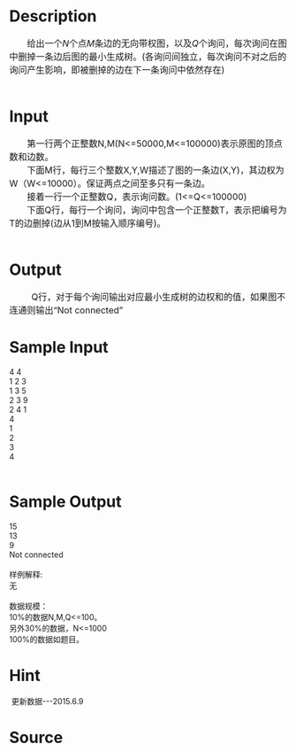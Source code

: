 
# Description

<div class="content"><div style="text-indent: 24pt" align="left"><span style="font-size: 12pt">给出一个</span><i><span style="font-size: 12pt">N</span></i><span style="font-size: 12pt">个点</span><i><span style="font-size: 12pt">M</span></i><span style="font-size: 12pt">条边的无向带权图，以及</span><i><span style="font-size: 12pt">Q</span></i><span style="font-size: 12pt">个询问，每次询问在图中删掉一条边后图的最小生成树。</span><span style="font-size: 12pt">(</span><span style="font-size: 12pt">各询问间独立，每次询问不对之后的询问产生影响，即被删掉的边在下一条询问中依然存在</span><span style="font-size: 12pt">)</span></div>
<div style="text-indent: 21.6pt"> </div></div>

# Input

<div class="content"><div style="text-indent: 24pt"><span style="font-size: 12pt">第一行两个正整数N,M(N&lt;=50000,M&lt;=100000)表示原图的顶点数和边数。</span></div>
<div style="text-indent: 24pt"><span style="font-size: 12pt">下面M行，每行三个整数X,Y,W描述了图的一条边(X,Y)，其边权为W（W&lt;=10000）。保证两点之间至多只有一条边。</span></div>
<div style="text-indent: 24pt"><span style="font-size: 12pt">接着一行一个正整数Q，表示询问数。(1&lt;=Q&lt;=100000)</span></div>
<div style="text-indent: 24pt"><span style="font-size: 12pt">下面Q行，每行一个询问，询问中包含一个正整数T，表示把编号为T的边删掉(边从1到M按输入顺序编号)。</span></div>
<div style="text-indent: 24pt"> </div></div>

# Output

<div class="content"><div style="text-indent: 30pt"><span style="font-size: 12pt">Q</span><span style="font-size: 12pt">行，对于每个询问输出对应最小生成树的边权和的值，如果图不连通则输出</span><span style="font-size: 12pt">“Not connected”</span></div></div>

# Sample Input

<div class="content"><span class="sampledata">4 4<br/>
1 2 3 <br/>
1 3 5 <br/>
2 3 9 <br/>
2 4 1 <br/>
4 <br/>
1 <br/>
2 <br/>
3 <br/>
4<br/>
 <br/>
</span></div>

# Sample Output

<div class="content"><span class="sampledata">15 <br/>
13 <br/>
9 <br/>
Not connected<br/>
 <br/>
样例解释:<br/>
无<br/>
 <br/>
数据规模：<br/>
10%的数据N,M,Q&lt;=100。<br/>
另外30%的数据，N&lt;=1000<br/>
100%的数据如题目。</span></div>

# Hint

<div class="content"><p></p><p> 更新数据---2015.6.9</p><p></p></div>

# Source

<div class="content"><p><a href="problemset.php?search="></a></p></div>

